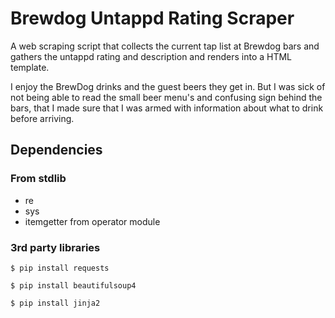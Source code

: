 # Brewdog Untappd Rating Scraper

A web scraping script that collects the current tap list at Brewdog bars and gathers the untappd rating and description and renders into a HTML template.

I enjoy the BrewDog drinks and the guest beers they get in. But I was sick of not being able to read the small beer menu's and confusing sign behind the bars, that I made sure that I was armed with information about what to drink before arriving.

## Dependencies

### From stdlib

* re
* sys
* itemgetter from operator module

### 3rd party libraries

`$ pip install requests`

`$ pip install beautifulsoup4`

`$ pip install jinja2`
